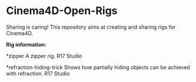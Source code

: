 # Cinema4D-Open-Rigs
Sharing is caring! This repository aims at creating and sharing rigs for Cinema4D.

**Rig information:**

*zipper
A zipper rig.
R17 Studio

*refraction-hiding-trick
Shows how partially hiding objects can be achieved with refraction.
R17 Studio
